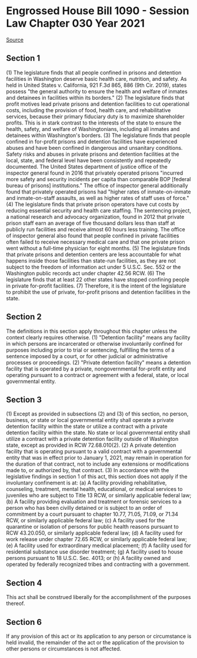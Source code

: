 # Engrossed House Bill 1090 - Session Law Chapter 030 Year 2021

[Source](http://lawfilesext.leg.wa.gov/biennium/2021-22/Xml/Bills/Session%20Laws/House/1090.SL.xml)
## Section 1
(1) The legislature finds that all people confined in prisons and detention facilities in Washington deserve basic health care, nutrition, and safety. As held in United States v. California, 921 F.3d 865, 886 (9th Cir. 2019), states possess "the general authority to ensure the health and welfare of inmates and detainees in facilities within its borders."
(2) The legislature finds that profit motives lead private prisons and detention facilities to cut operational costs, including the provision of food, health care, and rehabilitative services, because their primary fiduciary duty is to maximize shareholder profits. This is in stark contrast to the interests of the state to ensure the health, safety, and welfare of Washingtonians, including all inmates and detainees within Washington's borders.
(3) The legislature finds that people confined in for-profit prisons and detention facilities have experienced abuses and have been confined in dangerous and unsanitary conditions. Safety risks and abuses in private prisons and detention facilities at the local, state, and federal level have been consistently and repeatedly documented. The United States department of justice office of the inspector general found in 2016 that privately operated prisons "incurred more safety and security incidents per capita than comparable BOP [federal bureau of prisons] institutions." The office of inspector general additionally found that privately operated prisons had "higher rates of inmate-on-inmate and inmate-on-staff assaults, as well as higher rates of staff uses of force."
(4) The legislature finds that private prison operators have cut costs by reducing essential security and health care staffing. The sentencing project, a national research and advocacy organization, found in 2012 that private prison staff earn an average of five thousand dollars less than staff at publicly run facilities and receive almost 60 hours less training. The office of inspector general also found that people confined in private facilities often failed to receive necessary medical care and that one private prison went without a full-time physician for eight months.
(5) The legislature finds that private prisons and detention centers are less accountable for what happens inside those facilities than state-run facilities, as they are not subject to the freedom of information act under 5 U.S.C. Sec. 552 or the Washington public records act under chapter 42.56 RCW.
(6) The legislature finds that at least 22 other states have stopped confining people in private for-profit facilities.
(7) Therefore, it is the intent of the legislature to prohibit the use of private, for-profit prisons and detention facilities in the state.

## Section 2
The definitions in this section apply throughout this chapter unless the context clearly requires otherwise.
(1) "Detention facility" means any facility in which persons are incarcerated or otherwise involuntarily confined for purposes including prior to trial or sentencing, fulfilling the terms of a sentence imposed by a court, or for other judicial or administrative processes or proceedings.
(2) "Private detention facility" means a detention facility that is operated by a private, nongovernmental for-profit entity and operating pursuant to a contract or agreement with a federal, state, or local governmental entity.

## Section 3
(1) Except as provided in subsections (2) and (3) of this section, no person, business, or state or local governmental entity shall operate a private detention facility within the state or utilize a contract with a private detention facility within the state. No state or local governmental entity shall utilize a contract with a private detention facility outside of Washington state, except as provided in RCW 72.68.010(2).
(2) A private detention facility that is operating pursuant to a valid contract with a governmental entity that was in effect prior to January 1, 2021, may remain in operation for the duration of that contract, not to include any extensions or modifications made to, or authorized by, that contract.
(3) In accordance with the legislative findings in section 1 of this act, this section does not apply if the involuntary confinement is at:
(a) A facility providing rehabilitative, counseling, treatment, mental health, educational, or medical services to juveniles who are subject to Title 13 RCW, or similarly applicable federal law;
(b) A facility providing evaluation and treatment or forensic services to a person who has been civilly detained or is subject to an order of commitment by a court pursuant to chapter 10.77, 71.05, 71.09, or 71.34 RCW, or similarly applicable federal law;
(c) A facility used for the quarantine or isolation of persons for public health reasons pursuant to RCW 43.20.050, or similarly applicable federal law;
(d) A facility used for work release under chapter 72.65 RCW, or similarly applicable federal law;
(e) A facility used for extraordinary medical placement;
(f) A facility used for residential substance use disorder treatment;
(g) A facility used to house persons pursuant to 18 U.S.C. Sec. 4013; or
(h) A facility owned and operated by federally recognized tribes and contracting with a government.

## Section 4
This act shall be construed liberally for the accomplishment of the purposes thereof.

## Section 6
If any provision of this act or its application to any person or circumstance is held invalid, the remainder of the act or the application of the provision to other persons or circumstances is not affected.
